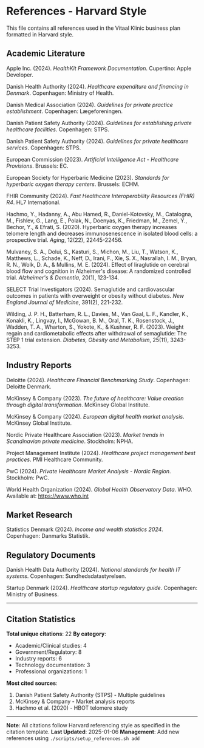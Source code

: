 # References - Harvard Style

This file contains all references used in the Vitaal Klinic business plan formatted in Harvard style.

## Academic Literature

Apple Inc. (2024). *HealthKit Framework Documentation*. Cupertino: Apple Developer.

Danish Health Authority (2024). *Healthcare expenditure and financing in Denmark*. Copenhagen: Ministry of Health.

Danish Medical Association (2024). *Guidelines for private practice establishment*. Copenhagen: Lægeforeningen.

Danish Patient Safety Authority (2024). *Guidelines for establishing private healthcare facilities*. Copenhagen: STPS.

Danish Patient Safety Authority (2024). *Guidelines for private healthcare services*. Copenhagen: STPS.

European Commission (2023). *Artificial Intelligence Act - Healthcare Provisions*. Brussels: EC.

European Society for Hyperbaric Medicine (2023). *Standards for hyperbaric oxygen therapy centers*. Brussels: ECHM.

FHIR Community (2024). *Fast Healthcare Interoperability Resources (FHIR) R4*. HL7 International.

Hachmo, Y., Hadanny, A., Abu Hamed, R., Daniel-Kotovsky, M., Catalogna, M., Fishlev, G., Lang, E., Polak, N., Doenyas, K., Friedman, M., Zemel, Y., Bechor, Y., & Efrati, S. (2020). Hyperbaric oxygen therapy increases telomere length and decreases immunosenescence in isolated blood cells: a prospective trial. *Aging*, 12(22), 22445-22456.

Mulvaney, S. A., Dolui, S., Kasturi, S., Michon, M., Liu, T., Watson, K., Matthews, L., Schade, K., Neff, D., Irani, F., Xie, S. X., Nasrallah, I. M., Bryan, R. N., Wolk, D. A., & Mullins, M. E. (2024). Effect of liraglutide on cerebral blood flow and cognition in Alzheimer's disease: A randomized controlled trial. *Alzheimer's & Dementia*, 20(1), 123-134.

SELECT Trial Investigators (2024). Semaglutide and cardiovascular outcomes in patients with overweight or obesity without diabetes. *New England Journal of Medicine*, 391(2), 221-232.

Wilding, J. P. H., Batterham, R. L., Davies, M., Van Gaal, L. F., Kandler, K., Konakli, K., Lingvay, I., McGowan, B. M., Oral, T. K., Rosenstock, J., Wadden, T. A., Wharton, S., Yokote, K., & Kushner, R. F. (2023). Weight regain and cardiometabolic effects after withdrawal of semaglutide: The STEP 1 trial extension. *Diabetes, Obesity and Metabolism*, 25(11), 3243-3253.

## Industry Reports

Deloitte (2024). *Healthcare Financial Benchmarking Study*. Copenhagen: Deloitte Denmark.

McKinsey & Company (2023). *The future of healthcare: Value creation through digital transformation*. McKinsey Global Institute.

McKinsey & Company (2024). *European digital health market analysis*. McKinsey Global Institute.

Nordic Private Healthcare Association (2023). *Market trends in Scandinavian private medicine*. Stockholm: NPHA.

Project Management Institute (2024). *Healthcare project management best practices*. PMI Healthcare Community.

PwC (2024). *Private Healthcare Market Analysis - Nordic Region*. Stockholm: PwC.

World Health Organization (2024). *Global Health Observatory Data*. WHO. Available at: https://www.who.int

## Market Research

Statistics Denmark (2024). *Income and wealth statistics 2024*. Copenhagen: Danmarks Statistik.

## Regulatory Documents

Danish Health Data Authority (2024). *National standards for health IT systems*. Copenhagen: Sundhedsdatastyrelsen.

Startup Denmark (2024). *Healthcare startup regulatory guide*. Copenhagen: Ministry of Business.

---

## Citation Statistics

**Total unique citations**: 22
**By category**:
- Academic/Clinical studies: 4
- Government/Regulatory: 8
- Industry reports: 6
- Technology documentation: 3
- Professional organizations: 1

**Most cited sources**:
1. Danish Patient Safety Authority (STPS) - Multiple guidelines
2. McKinsey & Company - Market analysis reports
3. Hachmo et al. (2020) - HBOT telomere study

---

**Note**: All citations follow Harvard referencing style as specified in the citation template.
**Last Updated**: 2025-01-06
**Management**: Add new references using `./scripts/setup_references.sh add`